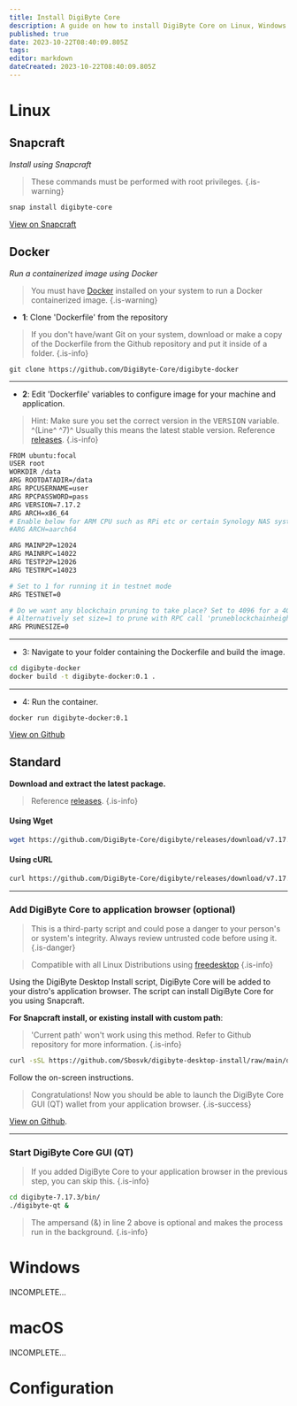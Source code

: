 ```yaml
---
title: Install DigiByte Core
description: A guide on how to install DigiByte Core on Linux, Windows & MacOS
published: true
date: 2023-10-22T08:40:09.805Z
tags: 
editor: markdown
dateCreated: 2023-10-22T08:40:09.805Z
---
```


# Linux

## Snapcraft
*Install using Snapcraft*
> These commands must be performed with root privileges.
{.is-warning}
```bash
snap install digibyte-core
```
[View on Snapcraft](https://snapcraft.io/digibyte-core)


## Docker
*Run a containerized image using Docker*
> You must have [Docker](https://docs.docker.com/desktop/install/linux-install/) installed on your system to run a Docker containerized image.
{.is-warning}

- **1**: Clone 'Dockerfile' from the repository
> If you don't have/want Git on your system, download or make a copy of the Dockerfile from the Github repository and put it inside of a folder.
{.is-info}
```
git clone https://github.com/DigiByte-Core/digibyte-docker
```
---
- **2**: Edit 'Dockerfile' variables to configure image for your machine and application.

> Hint: Make sure you set the correct version in the <kbd>VERSION</kbd> variable. ^(Line^ ^7)^
Usually this means the latest stable version. Reference [releases](https://github.com/DigiByte-Core/digibyte/releases).
{.is-info}

```bash
FROM ubuntu:focal
USER root
WORKDIR /data
ARG ROOTDATADIR=/data
ARG RPCUSERNAME=user
ARG RPCPASSWORD=pass
ARG VERSION=7.17.2
ARG ARCH=x86_64
# Enable below for ARM CPU such as RPi etc or certain Synology NAS systems
#ARG ARCH=aarch64

ARG MAINP2P=12024
ARG MAINRPC=14022
ARG TESTP2P=12026
ARG TESTRPC=14023

# Set to 1 for running it in testnet mode
ARG TESTNET=0

# Do we want any blockchain pruning to take place? Set to 4096 for a 4GB blockchain prune.
# Alternatively set size=1 to prune with RPC call 'pruneblockchainheight <height>'
ARG PRUNESIZE=0
```
---
- 3: Navigate to your folder containing the Dockerfile and build the image.
```bash
cd digibyte-docker
docker build -t digibyte-docker:0.1 .
```
---
- 4: Run the container.
```
docker run digibyte-docker:0.1
```
[View on Github](https://github.com/DigiByte-Core/digibyte-docker)

## Standard

**Download and extract the latest package.**
> Reference [releases](https://github.com/DigiByte-Core/digibyte/releases).
{.is-info}

#### Using Wget
```bash
wget https://github.com/DigiByte-Core/digibyte/releases/download/v7.17.3/digibyte-7.17.3-x86_64-linux-gnu.tar.gz | tar -xz
```

#### Using cURL
```bash
curl https://github.com/DigiByte-Core/digibyte/releases/download/v7.17.3/digibyte-7.17.3-x86_64-linux-gnu.tar.gz | tar -xz
```
---

### Add DigiByte Core to application browser (optional)
> This is a third-party script and could pose a danger to your person's or system's integrity.
Always review untrusted code before using it.
{.is-danger}

> Compatible with all Linux Distributions using [freedesktop](https://specifications.freedesktop.org/desktop-entry-spec/latest/)
{.is-info}

Using the DigiByte Desktop Install script, DigiByte Core will be added to your distro's application browser.
The script can install DigiByte Core for you using Snapcraft.

**For Snapcraft install, or existing install with custom path**:

> 'Current path' won't work using this method. Refer to Github repository for more information.
{.is-info}

```bash
curl -sSL https://github.com/Sbosvk/digibyte-desktop-install/raw/main/desktop-install.sh | bash
```
Follow the on-screen instructions.

> Congratulations!
Now you should be able to launch the DigiByte Core GUI (QT) wallet from your application browser.
{.is-success}

[View on Github](https://github.com/Sbosvk/digibyte-desktop-install/).

---



### Start DigiByte Core GUI (QT)
> If you added DigiByte Core to your application browser in the previous step, you can skip this.
{.is-info}
```bash
cd digibyte-7.17.3/bin/
./digibyte-qt &
```
> The ampersand (&) in line 2 above is optional and makes the process run in the background.
{.is-info}


# Windows

INCOMPLETE...

# macOS

INCOMPLETE...

# Configuration